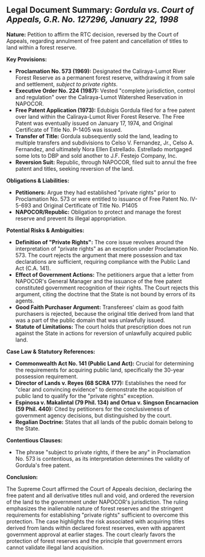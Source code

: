 ## Legal Document Summary: *Gordula vs. Court of Appeals, G.R. No. 127296, January 22, 1998*

**Nature:** Petition to affirm the RTC decision, reversed by the Court of Appeals, regarding annulment of free patent and cancellation of titles to land within a forest reserve.

**Key Provisions:**

*   **Proclamation No. 573 (1969):** Designated the Caliraya-Lumot River Forest Reserve as a permanent forest reserve, withdrawing it from sale and settlement, *subject to private rights*.
*   **Executive Order No. 224 (1987):** Vested "complete jurisdiction, control and regulation" over the Caliraya-Lumot Watershed Reservation in NAPOCOR.
*   **Free Patent Application (1973):** Edubigis Gordula filed for a free patent over land within the Caliraya-Lumot River Forest Reserve. The Free Patent was eventually issued on January 17, 1974, and Original Certificate of Title No. P-1405 was issued.
*   **Transfer of Title:** Gordula subsequently sold the land, leading to multiple transfers and subdivisions to Celso V. Fernandez, Jr., Celso A. Fernandez, and ultimately Nora Ellen Estrellado.  Estrellado mortgaged some lots to DBP and sold another to J.F. Festejo Company, Inc.
*   **Reversion Suit:** Republic, through NAPOCOR, filed suit to annul the free patent and titles, seeking reversion of the land.

**Obligations & Liabilities:**

*   **Petitioners:** Argue they had established "private rights" prior to Proclamation No. 573 or were entitled to issuance of Free Patent No. IV-5-693 and Original Certificate of Title No. P1405
*   **NAPOCOR/Republic:** Obligation to protect and manage the forest reserve and prevent its illegal appropriation.

**Potential Risks & Ambiguities:**

*   **Definition of "Private Rights":** The core issue revolves around the interpretation of "private rights" as an exception under Proclamation No. 573. The court rejects the argument that mere possession and tax declarations are sufficient, requiring compliance with the Public Land Act (C.A. 141).
*   **Effect of Government Actions:** The petitioners argue that a letter from NAPOCOR's General Manager and the issuance of the free patent constituted government recognition of their rights. The Court rejects this argument, citing the doctrine that the State is not bound by errors of its agents.
*   **Good Faith Purchaser Argument:** Transferees' claim as good faith purchasers is rejected, because the original title derived from land that was a part of the public domain that was unlawfully issued.
*   **Statute of Limitations:** The court holds that prescription does not run against the State in actions for reversion of unlawfully acquired public land.

**Case Law & Statutory References:**

*   **Commonwealth Act No. 141 (Public Land Act):** Crucial for determining the requirements for acquiring public land, specifically the 30-year possession requirement.
*   **Director of Lands v. Reyes (68 SCRA 177):** Establishes the need for "clear and convincing evidence" to demonstrate the acquisition of public land to qualify for the "private rights" exception.
*   **Espinosa v. Makalintal (79 Phil. 134) and Ortua v. Singson Encarnacion (59 Phil. 440):** Cited by petitioners for the conclusiveness of government agency decisions, but distinguished by the court.
*   **Regalian Doctrine:** States that all lands of the public domain belong to the State.

**Contentious Clauses:**

*   The phrase "subject to private rights, if there be any" in Proclamation No. 573 is contentious, as its interpretation determines the validity of Gordula's free patent.

**Conclusion:**

The Supreme Court affirmed the Court of Appeals decision, declaring the free patent and all derivative titles null and void, and ordered the reversion of the land to the government under NAPOCOR's jurisdiction. The ruling emphasizes the inalienable nature of forest reserves and the stringent requirements for establishing "private rights" sufficient to overcome this protection.  The case highlights the risk associated with acquiring titles derived from lands within declared forest reserves, even with apparent government approval at earlier stages. The court clearly favors the protection of forest reserves and the principle that government errors cannot validate illegal land acquisition.
